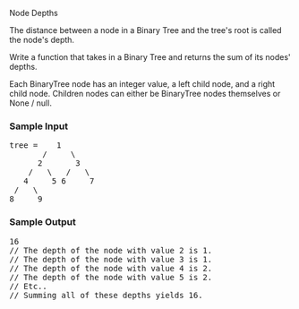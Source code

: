 Node Depths
<div class="BzHFKN85iSK6_k1lXqGC ae-workspace-dark"><div class="html">
<p>
  The distance between a node in a Binary Tree and the tree's root is called the
  node's depth.
</p>
<p>
  Write a function that takes in a Binary Tree and returns the sum of its nodes'
  depths.
</p>
<p>
  Each <span>BinaryTree</span> node has an integer <span>value</span>, a
  <span>left</span> child node, and a <span>right</span> child node. Children
  nodes can either be <span>BinaryTree</span> nodes themselves or
  <span>None</span> / <span>null</span>.
</p>
<h3>Sample Input</h3>
<pre><span class="CodeEditor-promptParameter">tree</span> =    1
       /     \
      2       3
    /   \   /   \
   4     5 6     7
 /   \
8     9
</pre>
<h3>Sample Output</h3>
<pre>16
<span class="CodeEditor-promptComment">// The depth of the node with value 2 is 1.</span>
<span class="CodeEditor-promptComment">// The depth of the node with value 3 is 1.</span>
<span class="CodeEditor-promptComment">// The depth of the node with value 4 is 2.</span>
<span class="CodeEditor-promptComment">// The depth of the node with value 5 is 2.</span>
<span class="CodeEditor-promptComment">// Etc..</span>
<span class="CodeEditor-promptComment">// Summing all of these depths yields 16.</span>
</pre>
</div></div>